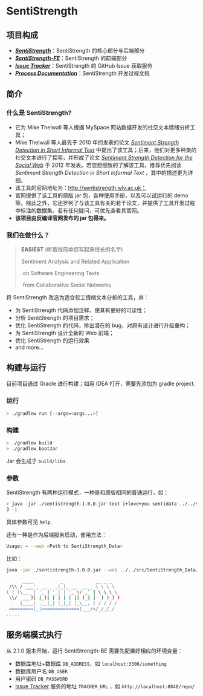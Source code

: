 # SentiStrength

## 项目构成

- [***SentiStrength***](https://github.com/SentiSamoyed/SentiStrength)：SentiStrength 的核心部分与后端部分
- [***SentiStrength-FE***](https://github.com/SentiSamoyed/SentiStrength-FE)：SentiStrength 的前端部分
- [***Issue Tracker***](https://github.com/SentiSamoyed/IssueTracker)：SentiStrength 的 GitHub Issue 获取服务
- [***Process Documentation***](https://github.com/SentiSamoyed/ProcessDocumentation)：SentiStrength 开发过程文档

## 简介

### 什么是 SentiStrength?

- 它为 Mike Thelwall 等人根据 MySpace 网站数据开发的社交文本情绪分析工具；
- Mike Thelwall 等人最先于 2010 年的发表的论文 [_Sentiment Strength Detection in Short Informal
  Text_](https://doi.org/10.1002/asi.21416) 中提出了该工具；后来，他们对更多种类的社交文本进行了探索，并形成了论文 [
  _Sentiment Strength Detection for the Social Web_](https://doi.org/10.1002/asi.21662) 于 2012 年发表。若您想细致的了解该工具，推荐优先阅读
  _Sentiment Strength Detection in Short Informal Text_ ，其中的描述更为详细。
- 该工具的官网地址为：http://sentistrength.wlv.ac.uk；
- 官网提供了该工具的原版 jar 包，各种使用手册，以及可以试运行的 demo
  等。除此之外，它还罗列了与该工具有关的若干论文，并提供了工具开发过程中标注的数据集。若有任何疑问，可优先查看其官网。
- **该项目由反编译官网发布的 jar 包得来。**

### 我们在做什么？

> **EASIEST** (听着很简单但写起来很长的名字)
>
> Sentiment Analysis and Related Application
>
> ​ on Software Engineering Texts
>
> ​ from Collaborative Social Networks

将 SentiStrength 改造为适合软工情绪文本分析的工具，并：

- 为 SentiStrength 代码添加注释，使其有更好的可读性；
- 分析 SentiStrength 的项目需求；
- 优化 SentiStrength 的代码，排出潜在的 bug，对原有设计进行升级重构；
- 为 SentiStrength 设计全新的 Web 前端；
- 优化 SentiStrength 的运行效果
- and more...

## 构建与运行

目前项目通过 Gradle 进行构建；如用 IDEA 打开，需要先添加为 gradle project.

### 运行

```bash
> ./gradlew run [--args=<args...>]
```

### 构建

```bash
> ./gradlew build
> ./gradlew bootJar
```

Jar 会生成于 `build/libs`.

### 参数

SentiStrength 有两种运行模式，一种是和原版相同的普通运行，如：

```bash
> java -jar ./sentistrength-1.0.0.jar text i+love+you sentidata ../../src/SentiStrength_Data/                                                                           11:33:35
3 -1
```

具体参数可见 `help`.

还有一种是作为后端服务启动，使用方法：

```bash
Usage: ~ --web <Path to SentiStrength_Data>
```

比如：

```bash
java -jar ./sentistrength-1.0.0.jar --web ../../src/SentiStrength_Data/                                                                                               11:34:10

  .   ____          _            __ _ _
 /\\ / ___'_ __ _ _(_)_ __  __ _ \ \ \ \
( ( )\___ | '_ | '_| | '_ \/ _` | \ \ \ \
 \\/  ___)| |_)| | | | | || (_| |  ) ) ) )
  '  |____| .__|_| |_|_| |_\__, | / / / /
 =========|_|==============|___/=/_/_/_/
.....
```

## 服务端模式执行

从 2.1.0 版本开始，运行 SentiStrength-BE 需要先配置好相应的环境变量：

- 数据库地址+数据库 `DB_ADDRESS`，如 `localhost:3306/something`
- 数据库用户名 `DB_USER`
- 用户密码 `DB_PASSWORD`
- [Issue Tracker](https://github.com/SentiSamoyed/IssueTracker) 服务的地址 `TRACKER_URL`
  ，如 `http://localhost:8848/repo/`